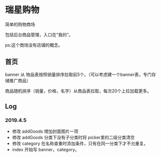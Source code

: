 # 瑞星购物

简单的购物商场

包括后台商品管理，入口在“我的”。

ps:这个商场没有店铺的概念。

## 首页

banner 从 物品表按照销量排序拉取前5个。（可以考虑建一个banner表，专门存储推广商品）

商品随机排序（销量，价格，名字）从商品表拉取，每次20个上拉加载更多。

## Log

### 2019.4.5

- 修改 addGoods 增加封面图片一项
- 修改 addGoods 分类下没有子分类时将 picker里的二级分类清空
- 修改 category 在名称查重时添加条件，只有在同一分类下才不允重复。
- index 开始写 banner，category。
